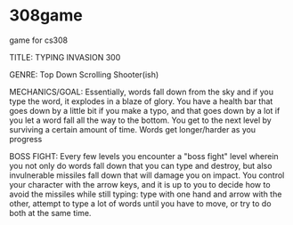 308game
=======

game for cs308


TITLE: TYPING INVASION 300

GENRE: Top Down Scrolling Shooter(ish)

MECHANICS/GOAL: Essentially, words fall down from the sky and if you type the word, it explodes in a blaze of glory. You have a health bar that goes down by a little bit if you make a typo, and that goes down by a lot if you let a word fall all the way to the bottom. You get to the next level by surviving a certain amount of time. Words get longer/harder as you progress

BOSS FIGHT: Every few levels you encounter a "boss fight" level wherein you not only do words fall down that you can type and destroy, but also invulnerable missiles fall down that will damage you on impact. You control your character with the arrow keys, and it is up to you to decide how to avoid the missiles while still typing: type with one hand and arrow with the other, attempt to type a lot of words until you have to move, or try to do both at the same time.
   
